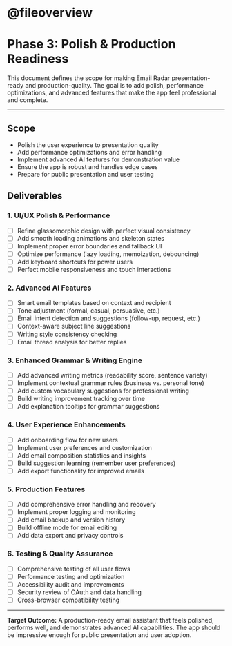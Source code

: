 # @fileoverview
# Phase 3: Polish & Production Readiness

This document defines the scope for making Email Radar presentation-ready and production-quality. The goal is to add polish, performance optimizations, and advanced features that make the app feel professional and complete.

---

## Scope
- Polish the user experience to presentation quality
- Add performance optimizations and error handling
- Implement advanced AI features for demonstration value
- Ensure the app is robust and handles edge cases
- Prepare for public presentation and user testing

## Deliverables

### 1. UI/UX Polish & Performance
- [ ] Refine glassomorphic design with perfect visual consistency
- [ ] Add smooth loading animations and skeleton states
- [ ] Implement proper error boundaries and fallback UI
- [ ] Optimize performance (lazy loading, memoization, debouncing)
- [ ] Add keyboard shortcuts for power users
- [ ] Perfect mobile responsiveness and touch interactions

### 2. Advanced AI Features
- [ ] Smart email templates based on context and recipient
- [ ] Tone adjustment (formal, casual, persuasive, etc.)
- [ ] Email intent detection and suggestions (follow-up, request, etc.)
- [ ] Context-aware subject line suggestions
- [ ] Writing style consistency checking
- [ ] Email thread analysis for better replies

### 3. Enhanced Grammar & Writing Engine
- [ ] Add advanced writing metrics (readability score, sentence variety)
- [ ] Implement contextual grammar rules (business vs. personal tone)
- [ ] Add custom vocabulary suggestions for professional writing
- [ ] Build writing improvement tracking over time
- [ ] Add explanation tooltips for grammar suggestions

### 4. User Experience Enhancements
- [ ] Add onboarding flow for new users
- [ ] Implement user preferences and customization
- [ ] Add email composition statistics and insights
- [ ] Build suggestion learning (remember user preferences)
- [ ] Add export functionality for improved emails

### 5. Production Features
- [ ] Add comprehensive error handling and recovery
- [ ] Implement proper logging and monitoring
- [ ] Add email backup and version history
- [ ] Build offline mode for email editing
- [ ] Add data export and privacy controls

### 6. Testing & Quality Assurance
- [ ] Comprehensive testing of all user flows
- [ ] Performance testing and optimization
- [ ] Accessibility audit and improvements
- [ ] Security review of OAuth and data handling
- [ ] Cross-browser compatibility testing

---

**Target Outcome:** A production-ready email assistant that feels polished, performs well, and demonstrates advanced AI capabilities. The app should be impressive enough for public presentation and user adoption. 